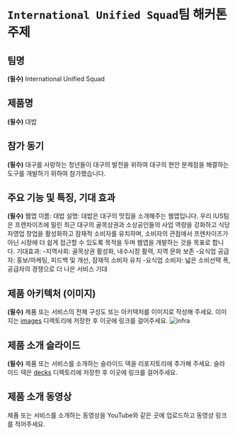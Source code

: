 # `International Unified Squad`팀 해커톤 주제

## 팀명

**(필수)** International Unified Squad

## 제품명

**(필수)** 대밥

## 참가 동기

**(필수)** 대구를 사랑하는 청년들이 대구의 발전을 위하여 대구의 현안 문제점을 해결하는 도구를 개발하기 위하여 참가했습니다.

## 주요 기능 및 특징, 기대 효과

**(필수)** 
웹앱 이름: 대밥
설명: 대밥은 대구의 맛집을 소개해주는 웹앱입니다. 우리 IUS팀은 프렌차이즈에 밀린 최근 대구의 골목상권과 소상공인들의 사업 역량을 강화하고 식당 자영업 창업을 활성화하고 잠재적 소비자를 유치하며, 소비자의 관점에서 프렌차이즈가 아닌 시장에 더 쉽게 접근할 수 있도록 목적을 두며 웹앱을 개발하는 것을 목표로 합니다.
기대효과:
-지역사회: 골목상권 활성화, 내수시장 활력, 지역 문화 보존
-요식업 공급자: 홍보/마케팅, 피드백 및 개선, 잠재적 소비자 유치
-요식업 소비자: 넓은 소비선택 폭, 공급자의 경쟁으로 더 나은 서비스 기대

## 제품 아키텍처 (이미지)

**(필수)** 제품 또는 서비스의 전체 구성도 또는 아키텍처를 이미지로 작성해 주세요. 이미지는 [images](images/infra.png) 디렉토리에 저장한 후 이곳에 링크를 걸어주세요.
![infra](https://github.com/hackersground-kr/IUS/assets/87653966/cca89d05-a2c0-46e4-942d-3677e28db078)


## 제품 소개 슬라이드

**(필수)** 제품 또는 서비스를 소개하는 슬라이드 덱을 리포지토리에 추가해 주세요. 슬라이드 덱은 [decks](./decks) 디렉토리에 저장한 후 이곳에 링크를 걸어주세요.

## 제품 소개 동영상

제품 또는 서비스를 소개하는 동영상을 YouTube와 같은 곳에 업로드하고 동영상 링크를 적어주세요.
